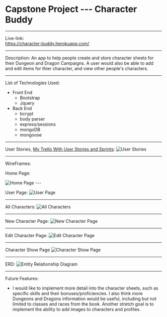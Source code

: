 # Capstone Project --- Character Buddy

---

Live-link:  
    https://character-buddy.herokuapp.com/

---

Description:
    An app to help people create and store character sheets for their Dungeon and Dragon Campaigns. A user would also be able to add and edit items for thier character, and view other people's characters.

---

List of Technologies Used:
* Front End
    * Bootstrap
    * Jquery
* Back End
    * bcrypt
    * body parser
    * express/sessions
    * mongoDB
    * mongoose

---

User Stories, <a href="https://trello.com/b/ClfHPHig/capstone-project">My Trello With User Stories and Sprints</a>: 
<img src="public/images/UserStories.png" alt="User Stories">

---

WireFrames:

Home Page:

<img src="public/images/wireframes/home.JPG" alt="Home Page">
---

User Page:
<img src="public/images/wireframes/user.JPG" alt="User Page">

---

All Characters:
<img src="public/images/wireframes/all-characters.JPG" alt="All Characters">

---

New Character Page:
<img src="public/images/wireframes/new.JPG" alt="New Character Page">

---

Edit Character Page:
<img src="public/images/wireframes/edit.JPG" alt="Edit Character Page">

---

Character Show Page
<img src="public/images/wireframes/character-show.JPG" alt="Character Show Page">

---

ERD:
<img src="public/images/ERD.png" alt="Entity Relationship Diagram">

---

Future Features:
* I would like to implement more detail into the character sheets, such as specific skills and their bonuses/proficiencies. I also think more Dungeons and Dragons information would be useful, including but not limited to classes and races from the book. Another stretch goal is to implement the ability to add images to characters and profiles.